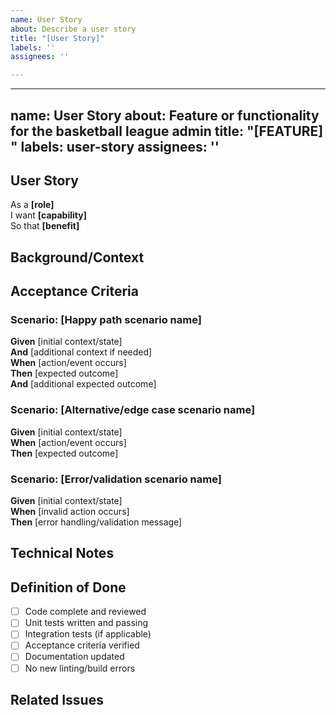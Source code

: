 ```yaml
---
name: User Story
about: Describe a user story
title: "[User Story]"
labels: ''
assignees: ''

---
```


---
name: User Story
about: Feature or functionality for the basketball league admin
title: "[FEATURE] "
labels: user-story
assignees: ''
---

## User Story
As a **[role]**  
I want **[capability]**  
So that **[benefit]**

## Background/Context
<!-- Why is this needed? What problem does it solve? -->

## Acceptance Criteria

### Scenario: [Happy path scenario name]
**Given** [initial context/state]  
**And** [additional context if needed]  
**When** [action/event occurs]  
**Then** [expected outcome]  
**And** [additional expected outcome]

### Scenario: [Alternative/edge case scenario name]
**Given** [initial context/state]  
**When** [action/event occurs]  
**Then** [expected outcome]

### Scenario: [Error/validation scenario name]
**Given** [initial context/state]  
**When** [invalid action occurs]  
**Then** [error handling/validation message]

## Technical Notes
<!-- API endpoints, data models, dependencies, architectural considerations -->

## Definition of Done
- [ ] Code complete and reviewed
- [ ] Unit tests written and passing
- [ ] Integration tests (if applicable)
- [ ] Acceptance criteria verified
- [ ] Documentation updated
- [ ] No new linting/build errors

## Related Issues
<!-- Link to related stories, dependencies, blockers -->
